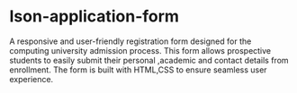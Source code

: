 # Ison-application-form
A responsive and user-friendly registration form designed for the computing university admission process. This form allows prospective students to easily submit their personal ,academic and contact details from enrollment. The form is built  with HTML,CSS to ensure seamless user experience. 
